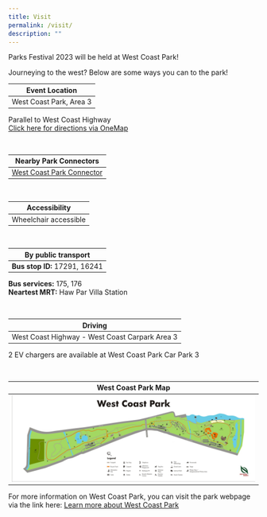 ```yaml
---
title: Visit
permalink: /visit/
description: ""
---
```

Parks Festival 2023 will be held at West Coast Park!

Journeying to the west? Below are some ways you can to the park!


| Event Location |  
| -------- | 
| West Coast Park, Area 3 <br>
Parallel to West Coast Highway <br>
[Click here for directions via OneMap](https://www.onemap.gov.sg/v2/?lat=1.296153293668301&amp;lng=103.7629999530119)

<br>

| Nearby Park Connectors |  
| -------- | 
| [West Coast Park Connector](https://www.nparks.gov.sg/gardens-parks-and-nature/park-connector-network/west-coast-pc)

<br>

| Accessibility |  
| -------- | 
| Wheelchair accessible <br>

<br>

| By public transport  |  
| -------- | 
| **Bus stop ID:** 17291, 16241 <b>
**Bus services:** 175, 176 <br>
**Neartest MRT:** Haw Par Villa Station  

<br>
	
| Driving |  
| -------- | 
| West Coast Highway - West Coast Carpark Area 3 <br>
2 EV chargers are available at West Coast Park Car Park 3

<br>	

| West Coast Park Map |  
| -------- | 
|![West Coast Park map](/images/wcp%20map.jfif)

For more information on West Coast Park, you can visit the park webpage via the link here: [Learn more about West Coast Park](https://www.nparks.gov.sg/gardens-parks-and-nature/parks-and-nature-reserves/west-coast-park)</b>
